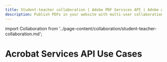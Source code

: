 ```yaml
---
title: Student-teacher collaboration | Adobe PDF Services API | Adobe Acrobat Services
description: Publish PDFs in your website with multi-user collaboration using only a few lines of code. Our free PDF Embed API helps you publish PDF documents in HTML with a few lines of code. Learn more today.
---
```


import Collaboration from '../page-content/collaboration/student-teacher-collaboration.md';


<Hero slots="heading" variant="fullwidth" theme="dark"  customLayout className="herobgImage Hero-Banner"/>

# Acrobat Services API Use Cases

<MenuWrapperComponent  menuItem= 'subMenuPages'  slots="content"  repeat="1" theme="lightest" className="Student-Teacher-Collaboration"/>

<Collaboration />
